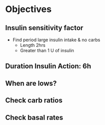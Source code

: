 # Objectives

## Insulin sensitivity factor

- Find period large insulin intake & no carbs
  - Length 2hrs
  - Greater than 1 U of insulin

## Duration Insulin Action: 6h

## When are lows?

## Check carb ratios

## Check basal rates